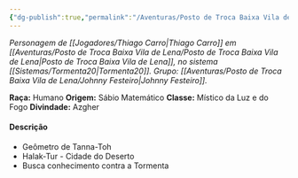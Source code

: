 ```yaml
---
{"dg-publish":true,"permalink":"/Aventuras/Posto de Troca Baixa Vila de Lena/Daw'Kruzar/","noteIcon":"","created":"2025-10-13T17:42:15.400-03:00"}
---
```


*Personagem de [[Jogadores/Thiago Carro\|Thiago Carro]] em [[Aventuras/Posto de Troca Baixa Vila de Lena/Posto de Troca Baixa Vila de Lena\|Posto de Troca Baixa Vila de Lena]], no sistema [[Sistemas/Tormenta20\|Tormenta20]].*
*Grupo: [[Aventuras/Posto de Troca Baixa Vila de Lena/Johnny Festeiro\|Johnny Festeiro]].*

**Raça:** Humano
**Origem:** Sábio Matemático
**Classe:** Místico da Luz e do Fogo
**Divindade:** Azgher

#### Descrição
- Geômetro de Tanna-Toh
- Halak-Tur - Cidade do Deserto
- Busca conhecimento contra a Tormenta
